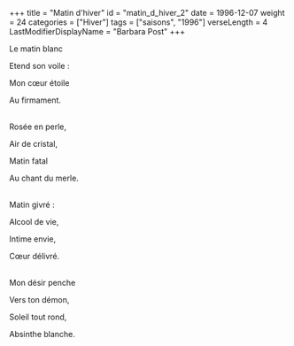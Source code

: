 +++
title = "Matin d'hiver"
id = "matin_d_hiver_2"
date = 1996-12-07
weight = 24
categories = ["Hiver"]
tags = ["saisons", "1996"]
verseLength = 4
LastModifierDisplayName = "Barbara Post"
+++

Le matin blanc

Etend son voile :

Mon cœur étoile

Au firmament.

 \
Rosée en perle,

Air de cristal,

Matin fatal

Au chant du merle.

 \
Matin givré :

Alcool de vie,

Intime envie,

Cœur délivré.

 \
Mon désir penche

Vers ton démon,

Soleil tout rond,

Absinthe blanche.
